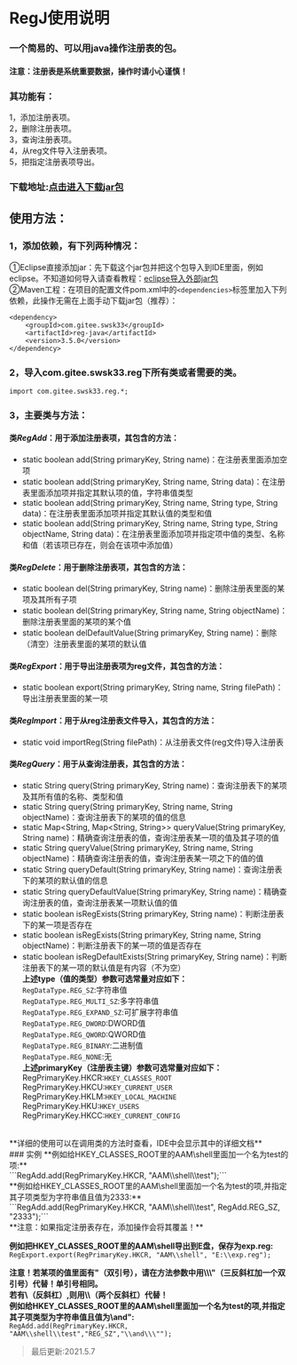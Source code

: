 # RegJ使用说明
### 一个简易的、可以用java操作注册表的包。
#### 注意：注册表是系统重要数据，操作时请小心谨慎！
### 其功能有：
1，添加注册表项。<br>
2，删除注册表项。<br>
3，查询注册表项。<br>
4，从reg文件导入注册表项。<br>
5，把指定注册表项导出。<br>
### 下载地址:[点击进入下载jar包](https://gitee.com/swsk33/RegJ/releases)
## 使用方法：
### 1，添加依赖，有下列两种情况：
①Eclipse直接添加jar：先下载这个jar包并把这个包导入到IDE里面，例如eclipse。不知道如何导入请查看教程：[eclipse导入外部jar包](https://blog.csdn.net/czbqoo01/article/details/72803450)<br>
②Maven工程：在项目的配置文件pom.xml中的```<dependencies>```标签里加入下列依赖，此操作无需在上面手动下载jar包（推荐）：<br>
```
<dependency>
    <groupId>com.gitee.swsk33</groupId>
    <artifactId>reg-java</artifactId>
    <version>3.5.0</version>
</dependency>
```
### 2，导入com.gitee.swsk33.reg下所有类或者需要的类。
```
import com.gitee.swsk33.reg.*;
```
### 3，主要类与方法：
#### 类*RegAdd*：用于添加注册表项，其包含的方法：
* static boolean add(String primaryKey, String name)：在注册表里面添加空项
* static boolean add(String primaryKey, String name, String data)：在注册表里面添加项并指定其默认项的值，字符串值类型
* static boolean add(String primaryKey, String name, String type, String data)：在注册表里面添加项并指定其默认值的类型和值
* static boolean add(String primaryKey, String name, String type, String objectName, String data)：在注册表里面添加项并指定项中值的类型、名称和值（若该项已存在，则会在该项中添加值）
#### 类*RegDelete*：用于删除注册表项，其包含的方法：
* static boolean del(String primaryKey, String name)：删除注册表里面的某项及其所有子项
* static boolean del(String primaryKey, String name, String objectName)：删除注册表里面的某项的某个值
* static boolean delDefaultValue(String primaryKey, String name)：删除（清空）注册表里面的某项的默认值
#### 类*RegExport*：用于导出注册表项为reg文件，其包含的方法：
* static boolean export(String primaryKey, String name, String filePath)：导出注册表里面的某一项
#### 类*RegImport*：用于从reg注册表文件导入，其包含的方法：
* static void importReg(String filePath)：从注册表文件(reg文件)导入注册表
#### 类*RegQuery*：用于从查询注册表，其包含的方法：
* static String query(String primaryKey, String name)：查询注册表下的某项及其所有值的名称、类型和值
* static String query(String primaryKey, String name, String objectName)：查询注册表下的某项的值的信息
* static Map<String, Map<String, String>> queryValue(String primaryKey, String name)：精确查询注册表的值，查询注册表某一项的值及其子项的值
* static String queryValue(String primaryKey, String name, String objectName)：精确查询注册表的值，查询注册表某一项之下的值的值
* static String queryDefault(String primaryKey, String name)：查询注册表下的某项的默认值的信息
* static String queryDefaultValue(String primaryKey, String name)：精确查询注册表的值，查询注册表某一项默认值的值
* static boolean isRegExists(String primaryKey, String name)：判断注册表下的某一项是否存在
* static boolean isRegExists(String primaryKey, String name, String objectName)：判断注册表下的某一项的值是否存在
* static boolean isRegDefaultExists(String primaryKey, String name)：判断注册表下的某一项的默认值是有内容（不为空）<br>
**上述type（值的类型）参数可选常量对应如下：**<br>
```RegDataType.REG_SZ```:字符串值<br>
```RegDataType.REG_MULTI_SZ```:多字符串值<br>
```RegDataType.REG_EXPAND_SZ```:可扩展字符串值<br>
```RegDataType.REG_DWORD```:DWORD值<br>
```RegDataType.REG_QWORD```:QWORD值<br>
```RegDataType.REG_BINARY```:二进制值<br>
```RegDataType.REG_NONE```:无<br>
**上述primaryKey（注册表主键）参数可选常量对应如下：**<br>
RegPrimaryKey.HKCR:```HKEY_CLASSES_ROOT```<br>
RegPrimaryKey.HKCU:```HKEY_CURRENT_USER```<br>
RegPrimaryKey.HKLM:```HKEY_LOCAL_MACHINE```<br>
RegPrimaryKey.HKU:```HKEY_USERS```<br>
RegPrimaryKey.HKCC:```HKEY_CURRENT_CONFIG```<br>
<br>
**详细的使用可以在调用类的方法时查看，IDE中会显示其中的详细文档**<br>
### 实例
**例如给HKEY_CLASSES_ROOT里的AAM\shell里面加一个名为test的项:**<br>
```RegAdd.add(RegPrimaryKey.HKCR, "AAM\\shell\\test");```<br>
**例如给HKEY_CLASSES_ROOT里的AAM\shell里面加一个名为test的项,并指定其子项类型为字符串值且值为2333:**<br>
```RegAdd.add(RegPrimaryKey.HKCR, "AAM\\shell\\test", RegAdd.REG_SZ, "2333");```<br>
**注意：如果指定注册表存在，添加操作会将其覆盖！**<br>

**例如把HKEY_CLASSES_ROOT里的AAM\shell导出到E盘，保存为exp.reg:**<br>
```RegExport.export(RegPrimaryKey.HKCR, "AAM\\shell", "E:\\exp.reg");```<br>

**注意！若某项的值里面有"（双引号），请在方法参数中用\\\\\\"（三反斜杠加一个双引号）代替！单引号相同。**<br>
**若有\（反斜杠）,则用\\\\（两个反斜杠）代替！**<br>
**例如给HKEY_CLASSES_ROOT里的AAM\shell里面加一个名为test的项,并指定其子项类型为字符串值且值为\and":**<br>
```RegAdd.add(RegPrimaryKey.HKCR, "AAM\\shell\\test","REG_SZ","\\and\\\"");```<br>
>最后更新:2021.5.7